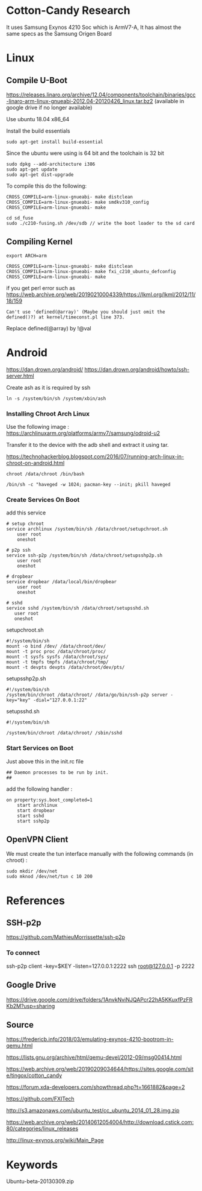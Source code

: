 # Cotton-Candy Research

It uses Samsung Exynos 4210 Soc which is ArmV7-A, It has almost the same specs as the Samsung Origen Board

# Linux


## Compile U-Boot

https://releases.linaro.org/archive/12.04/components/toolchain/binaries/gcc-linaro-arm-linux-gnueabi-2012.04-20120426_linux.tar.bz2 (available in google drive if no longer available)

Use ubuntu 18.04 x86_64

Install the build essentials

```
sudo apt-get install build-essential
```


Since the ubuntu were using is 64 bit and the toolchain is 32 bit

```
sudo dpkg --add-architecture i386
sudo apt-get update
sudo apt-get dist-upgrade
```


To compile this do the following:
```
CROSS_COMPILE=arm-linux-gnueabi- make distclean
CROSS_COMPILE=arm-linux-gnueabi- make smdkv310_config
CROSS_COMPILE=arm-linux-gnueabi- make

cd sd_fuse
sudo ./c210-fusing.sh /dev/sdb // write the boot loader to the sd card
```

## Compiling Kernel

```
export ARCH=arm

CROSS_COMPILE=arm-linux-gnueabi- make distclean
CROSS_COMPILE=arm-linux-gnueabi- make fxi_c210_ubuntu_defconfig
CROSS_COMPILE=arm-linux-gnueabi- make
```

if you get perl error such as https://web.archive.org/web/20190210004339/https://lkml.org/lkml/2012/11/18/159
```
Can't use 'defined(@array)' (Maybe you should just omit the defined()?) at kernel/timeconst.pl line 373.
```
Replace defined(@array) by !@val


# Android

https://dan.drown.org/android/
https://dan.drown.org/android/howto/ssh-server.html

Create ash as it is required by ssh
```
ln -s /system/bin/sh /system/xbin/ash
```

### Installing Chroot Arch Linux
Use the following image :
https://archlinuxarm.org/platforms/armv7/samsung/odroid-u2

Transfer it to the device with the adb shell 
and extract it using tar.

https://technohackerblog.blogspot.com/2016/07/running-arch-linux-in-chroot-on-android.html

```
chroot /data/chroot /bin/bash

/bin/sh -c "haveged -w 1024; pacman-key --init; pkill haveged
```

### Create Services On Boot

add this service 

```
# setup chroot
service archlinux /system/bin/sh /data/chroot/setupchroot.sh
    user root
    oneshot
    
# p2p ssh
service ssh-p2p /system/bin/sh /data/chroot/setupsshp2p.sh
    user root
    oneshot
    
# dropbear
service dropbear /data/local/bin/dropbear
    user root
    oneshot
    
# sshd 
service sshd /system/bin/sh /data/chroot/setupsshd.sh
   user root
   oneshot
```

setupchroot.sh
```
#!/system/bin/sh
mount -o bind /dev/ /data/chroot/dev/
mount -t proc proc /data/chroot/proc/
mount -t sysfs sysfs /data/chroot/sys/
mount -t tmpfs tmpfs /data/chroot/tmp/
mount -t devpts devpts /data/chroot/dev/pts/
```

setupsshp2p.sh
```
#!/system/bin/sh
/system/bin/chroot /data/chroot/ /data/go/bin/ssh-p2p server -key="key" -dial="127.0.0.1:22"
```
setupsshd.sh
```
#!/system/bin/sh

/system/bin/chroot /data/chroot/ /sbin/sshd
```

### Start Services on Boot

Just above this in the init.rc file 
```
## Daemon processes to be run by init.
##
```

add the following handler :

```
on property:sys.boot_completed=1
    start archlinux
    start dropbear
    start sshd
    start sshp2p
```

## OpenVPN Client

We must create the tun interface manually with the following commands (in chroot) :


```
sudo mkdir /dev/net
sudo mknod /dev/net/tun c 10 200
```

# References

## SSH-p2p

https://github.com/MathieuMorrissette/ssh-p2p


### To connect
ssh-p2p client -key=$KEY -listen=127.0.0.1:2222
ssh root@127.0.0.1 -p 2222

## Google Drive
https://drive.google.com/drive/folders/1AnvkNviNJQAPcr22hA5KKuxfPzFRKb2M?usp=sharing

## Source
https://fredericb.info/2018/03/emulating-exynos-4210-bootrom-in-qemu.html

https://lists.gnu.org/archive/html/qemu-devel/2012-09/msg00414.html

https://web.archive.org/web/20190209034644/https://sites.google.com/site/tingox/cotton_candy

https://forum.xda-developers.com/showthread.php?t=1661882&page=2

https://github.com/FXITech

http://s3.amazonaws.com/ubuntu_test/cc_ubuntu_2014_01_28.img.zip

https://web.archive.org/web/20140612054004/http://download.cstick.com:80/categories/linux_releases

http://linux-exynos.org/wiki/Main_Page

# Keywords
Ubuntu-beta-20130309.zip
